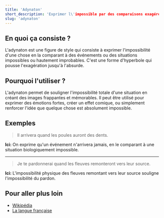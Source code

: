 ```yaml
---
title: 'Adynaton'
short_description: 'Exprimer l\'impossible par des comparaisons exagérées.'
slug: 'adynaton'
---
```


## En quoi ça consiste ?

L'adynaton est une figure de style qui consiste à exprimer l'impossibilité d'une chose en la comparant à des événements ou des situations impossibles ou hautement improbables. C'est une forme d'hyperbole qui pousse l'exagération jusqu'à l'absurde.

## Pourquoi l'utiliser ?

L'adynaton permet de souligner l'impossibilité totale d'une situation en créant des images frappantes et mémorables. Il peut être utilisé pour exprimer des émotions fortes, créer un effet comique, ou simplement renforcer l'idée que quelque chose est absolument impossible.

## Exemples

> Il arrivera quand les poules auront des dents.

**Ici:** On exprime qu'un événement n'arrivera jamais, en le comparant à une situation biologiquement impossible.

---

> Je te pardonnerai quand les fleuves remonteront vers leur source.

**Ici:** L'impossibilité physique des fleuves remontant vers leur source souligne l'impossibilité du pardon.

## Pour aller plus loin

- [Wikipédia](https://fr.wikipedia.org/wiki/Adynaton)
- [La langue française](https://www.lalanguefrancaise.com/linguistique/adynaton-figure-de-style)
